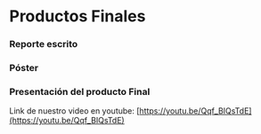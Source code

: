 # Productos Finales

### Reporte escrito


### Póster


### Presentación del producto Final

Link de nuestro video en youtube: [https://youtu.be/Qqf_BIQsTdE](https://youtu.be/Qqf_BIQsTdE)
